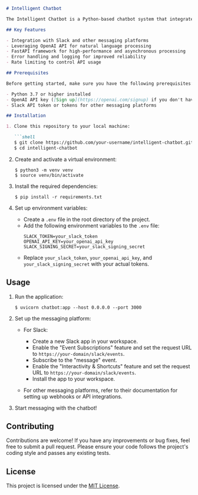 ```markdown
# Intelligent Chatbot

The Intelligent Chatbot is a Python-based chatbot system that integrates with various messaging platforms, such as Slack and Facebook Messenger. It utilizes the OpenAI API and prompts to provide intelligent and context-aware responses to user messages. The chatbot is built using the FastAPI framework for high performance and asynchronous processing. This repository serves as a starting point for developing and deploying your own intelligent chatbot on different messaging platforms.

## Key Features

- Integration with Slack and other messaging platforms
- Leveraging OpenAI API for natural language processing
- FastAPI framework for high-performance and asynchronous processing
- Error handling and logging for improved reliability
- Rate limiting to control API usage

## Prerequisites

Before getting started, make sure you have the following prerequisites:

- Python 3.7 or higher installed
- OpenAI API key ([Sign up](https://openai.com/signup) if you don't have one)
- Slack API token or tokens for other messaging platforms

## Installation

1. Clone this repository to your local machine:

   ```shell
   $ git clone https://github.com/your-username/intelligent-chatbot.git
   $ cd intelligent-chatbot
   ```

2. Create and activate a virtual environment:

   ```shell
   $ python3 -m venv venv
   $ source venv/bin/activate
   ```

3. Install the required dependencies:

   ```shell
   $ pip install -r requirements.txt
   ```

4. Set up environment variables:

   - Create a `.env` file in the root directory of the project.
   - Add the following environment variables to the `.env` file:
     ```
     SLACK_TOKEN=your_slack_token
     OPENAI_API_KEY=your_openai_api_key
     SLACK_SIGNING_SECRET=your_slack_signing_secret
     ```
   - Replace `your_slack_token`, `your_openai_api_key`, and `your_slack_signing_secret` with your actual tokens.

## Usage

1. Run the application:

   ```shell
   $ uvicorn chatbot:app --host 0.0.0.0 --port 3000
   ```

2. Set up the messaging platform:

   - For Slack:
     - Create a new Slack app in your workspace.
     - Enable the "Event Subscriptions" feature and set the request URL to `https://your-domain/slack/events`.
     - Subscribe to the "message" event.
     - Enable the "Interactivity & Shortcuts" feature and set the request URL to `https://your-domain/slack/events`.
     - Install the app to your workspace.

   - For other messaging platforms, refer to their documentation for setting up webhooks or API integrations.

3. Start messaging with the chatbot!

## Contributing

Contributions are welcome! If you have any improvements or bug fixes, feel free to submit a pull request. Please ensure your code follows the project's coding style and passes any existing tests.

## License

This project is licensed under the [MIT License](LICENSE).
